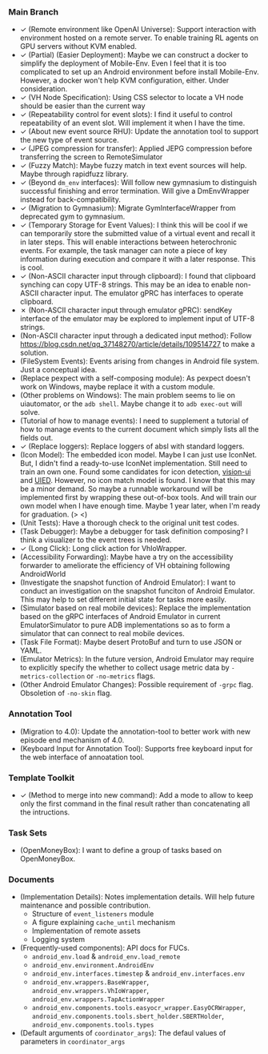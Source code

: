 <!-- vim: set formatoptions+=a: -->
<!-- vimc: syn match Incompleted /\(^\*\)\@<=\ \((\)\@=/: -->
<!-- vimc: syn match Completed /\(^\*\)\@<=\ \(✓\)\@=/: -->
<!-- vimc: syn match Failed /\(^\*\)\@<=\ \(✗\)\@=/: -->
<!-- vimc: syn match Canceled /\(^\*\)\@<=\ \( \)\@=/: -->
<!-- vimc: hi Incompleted ctermbg=yellow: -->
<!-- vimc: hi Completed ctermbg=green: -->
<!-- vimc: hi Failed ctermbg=red: -->
<!-- vimc: hi Canceled ctermbg=white: -->

### Main Branch

* ✓ (Remote environment like OpenAI Universe): Support interaction with
  environment hosted on a remote server. To enable training RL agents on GPU
  servers without KVM enabled.
* ✓ (Partial) (Easier Deployment): Maybe we can construct a docker to simplify
  the deployment of Mobile-Env. Even I feel that it is too complicated to set
  up an Android environment before install Mobile-Env. However, a docker won't
  help KVM configuration, either. Under consideration.
* ✓ (VH Node Specification): Using CSS selector to locate a VH node should be
  easier than the current way
* ✓ (Repeatability control for event slots): I find it useful to control
  repeatability of an event slot. Will implement it when I have the time.
* ✓ (About new event source RHU): Update the annotation tool to support the new
  type of event source.
* ✓ (JPEG compression for transfer): Applied JEPG compression before
  transferring the screen to RemoteSimulator
* ✓ (Fuzzy Match): Maybe fuzzy match in text event sources will help. Maybe
  through rapidfuzz library.
* ✓ (Beyond `dm_env` interfaces): Will follow new gymnasium to distinguish
  successful finishing and error termination. Will give a DmEnvWrapper instead
  for back-compatibility.
* ✓ (Migration to Gymnasium): Migrate GymInterfaceWrapper from deprecated gym
  to gymnasium.
* ✓ (Temporary Storage for Event Values): I think this will be cool if we can
  temporarily store the submitted value of a virtual event and recall it in
  later steps. This will enable interactions between heterochronic events. For
  example, the task manager can note a piece of key information during
  execution and compare it with a later response. This is cool.
* ✓ (Non-ASCII character input through clipboard): I found that clipboard
  synching can copy UTF-8 strings. This may be an idea to enable non-ASCII
  character input.  The emulator gPRC has interfaces to operate clipboard.
* ✗ (Non-ASCII character input through emulator gPRC): sendKey interface of the
  emulator may be explored to implement input of UTF-8 strings.
*  (Non-ASCII character input through a dedicated input method): Follow
   <https://blog.csdn.net/qq_37148270/article/details/109514727> to make a
   solution.
* (FileSystem Events): Events arising from changes in Android file system. Just
  a conceptual idea.
* (Replace pexpect with a self-composing module): As pexpect doesn't work on
  Windows, maybe replace it with a custom module.
* (Other problems on Windows): The main problem seems to lie on uiautomator, or
  the `adb shell`. Maybe change it to `adb exec-out` will solve.
* (Tutorial of how to manage events): I need to supplement a tutorial of how to
  manage events to the current document which simply lists all the fields out.
* ✓ (Replace loggers): Replace loggers of absl with standard loggers.
* (Icon Model): The embedded icon model. Maybe I can just use IconNet. But, I
  didn't find a ready-to-use IconNet implementation. Still need to train an own
  one. Found some candidates for icon detection,
  [vision-ui](https://github.com/Meituan-Dianping/vision-ui) and
  [UIED](https://github.com/MulongXie/UIED). However, no icon match model is
  found. I know that this may be a minor demand. So maybe a runnable workaround
  will be implemented first by wrapping these out-of-box tools. And will train
  our own model when I have enough time. Maybe 1 year later, when I'm ready for
  graduation. (> <)
* (Unit Tests): Have a thorough check to the original unit test codes.
* (Task Debugger): Maybe a debugger for task definition composing? I think a
  visualizer to the event trees is needed.
* ✓ (Long Click): Long click action for VhIoWrapper.
* (Accessibility Forwarding): Maybe have a try on the accessibility forwarder
  to ameliorate the efficiency of VH obtaining following AndroidWorld
* (Investigate the snapshot function of Android Emulator): I want to conduct an
  investigation on the snapshot funciton of Android Emulator. This may help to
  set different initial state for tasks more easily.
* (Simulator based on real mobile devices): Replace the implementation based on
  the gRPC interfaces of Android Emulator in current EmulatorSimulator to pure
  ADB implementations so as to form a simulator that can connect to real mobile
  devices.
* (Task File Format): Maybe desert ProtoBuf and turn to use JSON or YAML.
* (Emulator Metrics): In the future version, Android Emulator may require to
  explicitly specify the whether to collect usage metric data by
  `-metrics-collection` or `-no-metrics` flags.
* (Other Android Emulator Changes): Possible requirement of `-grpc` flag.
  Obsoletion of `-no-skin` flag.

### Annotation Tool

* (Migration to 4.0): Update the annotation-tool to better work with new
  episode end mechanism of 4.0.
* (Keyboard Input for Annotation Tool): Supports free keyboard input for the
  web interface of annoatation tool.

### Template Toolkit

* ✓ (Method to merge into new command): Add a mode to allow to keep only the
  first command in the final result rather than concatenating all the
  intructions.

### Task Sets

* (OpenMoneyBox): I want to define a group of tasks based on OpenMoneyBox.

### Documents

* (Implementation Details): Notes implementation details. Will help future
  maintenance and possible contribution.
  * Structure of `event_listeners` module
  * A figure explaining `cache_until` mechanism
  * Implementation of remote assets
  * Logging system
* (Frequently-used components): API docs for FUCs.
  * `android_env.load` & `android_env.load_remote`
  * `android_env.environment.AndroidEnv`
  * `android_env.interfaces.timestep` & `android_env.interfaces.env`
  * `android_env.wrappers.BaseWrapper`, `android_env.wrappers.VhIoWrapper`,
    `android_env.wrappers.TapActionWrapper`
  * `android_env.components.tools.easyocr_wrapper.EasyOCRWrapper`,
    `android_env.components.tools.sbert_holder.SBERTHolder`,
    `android_env.components.tools.types`
* (Default arguments of `coordinator_args`): The defaul values of parameters in
  `coordinator_args`
